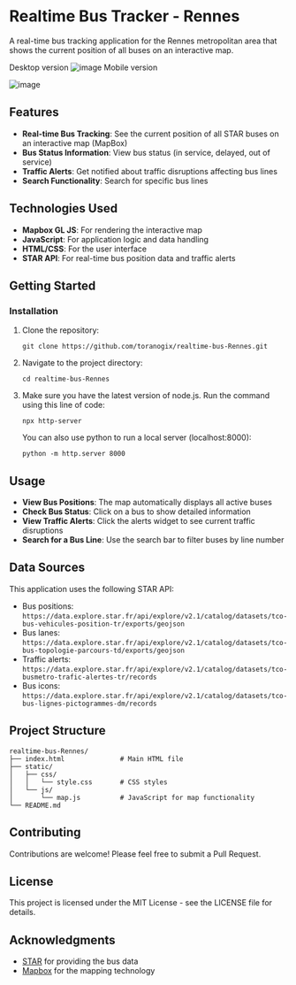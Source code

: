 # Realtime Bus Tracker - Rennes

A real-time bus tracking application for the Rennes metropolitan area that shows the current position of all buses on an interactive map.

Desktop version
![image](https://github.com/user-attachments/assets/8b9d54b8-5cfd-4953-8f8c-07f407f90363)
Mobile version

![image](https://github.com/user-attachments/assets/e4a2092b-d305-40ce-a882-bf2b84d1f4e3)


## Features

- **Real-time Bus Tracking**: See the current position of all STAR buses on an interactive map (MapBox)
- **Bus Status Information**: View bus status (in service, delayed, out of service)
- **Traffic Alerts**: Get notified about traffic disruptions affecting bus lines
- **Search Functionality**: Search for specific bus lines


## Technologies Used

- **Mapbox GL JS**: For rendering the interactive map
- **JavaScript**: For application logic and data handling
- **HTML/CSS**: For the user interface
- **STAR API**: For real-time bus position data and traffic alerts

## Getting Started

### Installation

1. Clone the repository:
   ```
   git clone https://github.com/toranogix/realtime-bus-Rennes.git
   ```

2. Navigate to the project directory:
   ```
   cd realtime-bus-Rennes
   ```

3. Make sure you have the latest version of node.js. Run the command using this line of code:
    ```
    npx http-server
    ```
   You can also use python to run a local server (localhost:8000):
   ```
   python -m http.server 8000
   ```

## Usage

- **View Bus Positions**: The map automatically displays all active buses
- **Check Bus Status**: Click on a bus to show detailed information
- **View Traffic Alerts**: Click the alerts widget to see current traffic disruptions
- **Search for a Bus Line**: Use the search bar to filter buses by line number


## Data Sources

This application uses the following STAR API:

- Bus positions: `https://data.explore.star.fr/api/explore/v2.1/catalog/datasets/tco-bus-vehicules-position-tr/exports/geojson`
- Bus lanes: `https://data.explore.star.fr/api/explore/v2.1/catalog/datasets/tco-bus-topologie-parcours-td/exports/geojson`
- Traffic alerts: `https://data.explore.star.fr/api/explore/v2.1/catalog/datasets/tco-busmetro-trafic-alertes-tr/records`
- Bus icons: `https://data.explore.star.fr/api/explore/v2.1/catalog/datasets/tco-bus-lignes-pictogrammes-dm/records`

## Project Structure

```
realtime-bus-Rennes/
├── index.html              # Main HTML file
├── static/
│   ├── css/
│   │   └── style.css       # CSS styles
│   └── js/
│       └── map.js          # JavaScript for map functionality
└── README.md               
```

## Contributing

Contributions are welcome! Please feel free to submit a Pull Request.

## License

This project is licensed under the MIT License - see the LICENSE file for details.

## Acknowledgments

- [STAR](https://www.star.fr/) for providing the bus data
- [Mapbox](https://www.mapbox.com/) for the mapping technology

